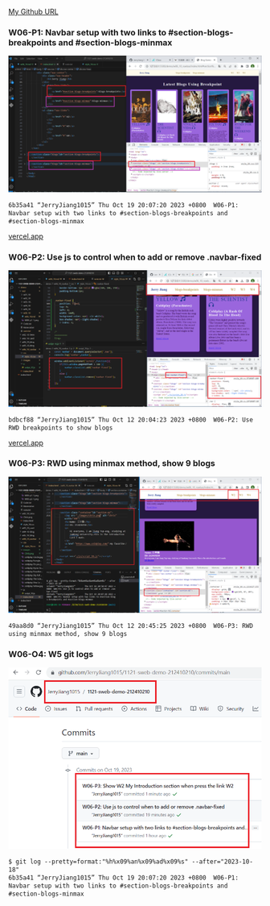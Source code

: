 [My Github URL](https://github.com/JerryJiang1015/1121-sweb-demo-212410210.git)

### W06-P1: Navbar setup with two links to #section-blogs-breakpoints and #section-blogs-minmax

![](W06-p1-1.png)

```
6b35a41 “JerryJiang1015” Thu Oct 19 20:07:20 2023 +0800  W06-P1: Navbar setup with two links to #section-blogs-breakpoints and #section-blogs-minmax
```

[vercel.app](https://1121-sweb-demo-212410210.vercel.app/)

### W06-P2: Use js to control when to add or remove .navbar-fixed

![](W06-p2-1.png)

```
bdbcf88 “JerryJiang1015” Thu Oct 12 20:04:23 2023 +0800  W06-P2: Use RWD breakpoints to show blogs
```

[vercel.app](https://1121-sweb-demo-212410210.vercel.app/)

### W06-P3: RWD using minmax method, show 9 blogs

![](W06-p3.png)

```
49aa8d0 “JerryJiang1015” Thu Oct 12 20:45:25 2023 +0800  W06-P3: RWD using minmax method, show 9 blogs
```

### W06-O4: W5 git logs

![](W06-p4.png)

```
$ git log --pretty=format:"%h%x09%an%x09%ad%x09%s" --after="2023-10-18"
6b35a41 “JerryJiang1015” Thu Oct 19 20:07:20 2023 +0800  W06-P1: Navbar setup with two links to #section-blogs-breakpoints and #section-blogs-minmax
```
